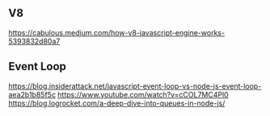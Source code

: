 ## V8
https://cabulous.medium.com/how-v8-javascript-engine-works-5393832d80a7

## Event Loop
https://blog.insiderattack.net/javascript-event-loop-vs-node-js-event-loop-aea2b1b85f5c
https://www.youtube.com/watch?v=cCOL7MC4Pl0
https://blog.logrocket.com/a-deep-dive-into-queues-in-node-js/
